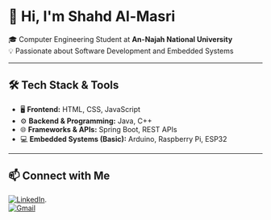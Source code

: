 # 👋 Hi, I'm Shahd Al-Masri  

🎓 Computer Engineering Student at **An-Najah National University**  
💡 Passionate about Software Development and Embedded Systems  

---

## 🛠️ Tech Stack & Tools  

- 🖥️ **Frontend:** HTML, CSS, JavaScript  
- ⚙️ **Backend & Programming:** Java, C++  
- 🌐 **Frameworks & APIs:** Spring Boot, REST APIs  
- 💻 **Embedded Systems (Basic):** Arduino, Raspberry Pi, ESP32  

---

## 📫 Connect with Me  

[![LinkedIn](https://img.shields.io/badge/LinkedIn-Profile-blue)](https://www.linkedin.com/in/shahd-almasri-88167a333/).  
[![Gmail](https://img.shields.io/badge/Email-shahd%40gmail.com-red)](mailto:shahd@gmail.com)  
